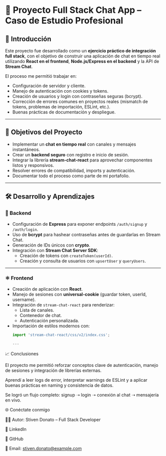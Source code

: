 # 💬 Proyecto Full Stack Chat App – Caso de Estudio Profesional

## 📌 Introducción

Este proyecto fue desarrollado como un **ejercicio práctico de integración full stack**, con el objetivo de construir una aplicación de chat en tiempo real utilizando **React en el frontend**, **Node.js/Express en el backend** y la API de **Stream Chat**.  

El proceso me permitió trabajar en:
- Configuración de servidor y cliente.
- Manejo de autenticación con cookies y tokens.
- Creación de usuarios y login con contraseñas seguras (bcrypt).
- Corrección de errores comunes en proyectos reales (mismatch de tokens, problemas de importación, ESLint, etc.).
- Buenas prácticas de documentación y despliegue.

---

## 🎯 Objetivos del Proyecto

- Implementar un **chat en tiempo real** con canales y mensajes instantáneos.  
- Crear un **backend seguro** con registro e inicio de sesión.  
- Integrar la librería **stream-chat-react** para aprovechar componentes listos y responsivos.  
- Resolver errores de compatibilidad, imports y autenticación.  
- Documentar todo el proceso como parte de mi portafolio.

---

## 🛠️ Desarrollo y Aprendizajes

### 🔧 Backend
- Configuración de **Express** para exponer endpoints `/auth/signup` y `/auth/login`.
- Uso de **bcrypt** para hashear contraseñas antes de guardarlas en Stream Chat.
- Generación de IDs únicos con **crypto**.
- Integración con **Stream Chat Server SDK**:
  - Creación de tokens con `createToken(userId)`.
  - Creación y consulta de usuarios con `upsertUser` y `queryUsers`.

 ---

### ⚛️ Frontend
- Creación de aplicación con **React**.
- Manejo de sesiones con **universal-cookie** (guardar token, userId, username).
- Integración de `stream-chat-react` para renderizar:
  - Lista de canales.
  - Contenedor de chat.
  - Autenticación personalizada.
- Importación de estilos modernos con:
  ```js
  import 'stream-chat-react/css/v2/index.css';

  ---

📈 Conclusiones

El proyecto me permitió reforzar conceptos clave de autenticación, manejo de sesiones y integración de librerías externas.

Aprendí a leer logs de error, interpretar warnings de ESLint y a aplicar buenas prácticas en naming y consistencia de datos.

Se logró un flujo completo: signup ➝ login ➝ conexión al chat ➝ mensajería en vivo.

🌐 Conéctate conmigo

👨‍💻 Autor: Stiven Donato – Full Stack Developer

💼 LinkedIn

🐙 GitHub

📧 Email: stiven.donato@example.com
